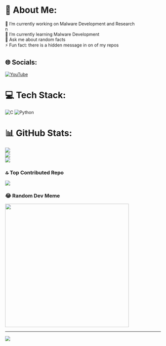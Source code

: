 # 💫 About Me:
🔭 I’m currently working on Malware Development and Research <br>n<br>🌱 I’m currently learning Malware Development<br>💬 Ask me about random facts<br>⚡ Fun fact: there is a hidden message in on of my repos 


## 🌐 Socials:
[![YouTube](https://img.shields.io/badge/YouTube-%23FF0000.svg?logo=YouTube&logoColor=white)](https://youtube.com/@https://www.youtube.com/channel/UCRhDbsL4-L-5Q6DH-89lsSA) 

# 💻 Tech Stack:
![C](https://img.shields.io/badge/c-%2300599C.svg?style=for-the-badge&logo=c&logoColor=white) ![Python](https://img.shields.io/badge/python-3670A0?style=for-the-badge&logo=python&logoColor=ffdd54)
# 📊 GitHub Stats:
![](https://github-readme-stats.vercel.app/api?username=MrElvo&theme=dark&hide_border=false&include_all_commits=false&count_private=true)<br/>
![](https://github-readme-streak-stats.herokuapp.com/?user=MrElvo&theme=dark&hide_border=false)<br/>
![](https://github-readme-stats.vercel.app/api/top-langs/?username=MrElvo&theme=dark&hide_border=false&include_all_commits=false&count_private=true&layout=compact)

### 🔝 Top Contributed Repo
![](https://github-contributor-stats.vercel.app/api?username=MrElvo&limit=5&theme=dark&combine_all_yearly_contributions=true)

### 😂 Random Dev Meme
<img src='https://randommeme-five.vercel.app/' style="height: 400px;"/>

---
[![](https://visitcount.itsvg.in/api?id=MrElvo&icon=0&color=0)](https://visitcount.itsvg.in)

<!-- Proudly created with GPRM ( https://gprm.itsvg.in ) -->
